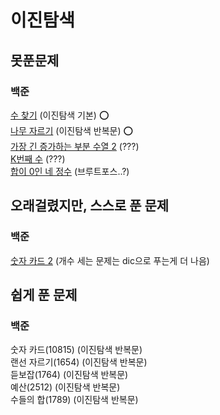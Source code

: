 # 이진탐색

## 못푼문제
### 백준
[수 찾기](https://www.acmicpc.net/problem/1920) (이진탐색 기본) :o: <br>
[나무 자르기](https://www.acmicpc.net/problem/2805) (이진탐색 반복문) :o: <br>
[가장 긴 증가하는 부분 수열 2](https://www.acmicpc.net/problem/12015) (???) <br>
[K번째 수](https://www.acmicpc.net/problem/1300) (???) <br>
[합이 0인 네 정수](https://www.acmicpc.net/problem/7453) (브루트포스..?) <br>

## 오래걸렸지만, 스스로 푼 문제
### 백준

[숫자 카드 2](https://www.acmicpc.net/problem/10816) (개수 세는 문제는 dic으로 푸는게 더 나음) <br>

## 쉽게 푼 문제
### 백준
숫자 카드(10815) (이진탐색 반복문) <br>
랜선 자르기(1654) (이진탐색 반복문) <br>
듣보잡(1764) (이진탐색 반복문) <br>
예산(2512) (이진탐색 반복문) <br>
수들의 합(1789) (이진탐색 반복문) <br>
